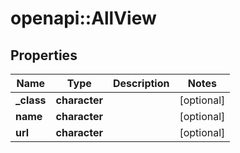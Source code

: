 # openapi::AllView


## Properties
Name | Type | Description | Notes
------------ | ------------- | ------------- | -------------
**_class** | **character** |  | [optional] 
**name** | **character** |  | [optional] 
**url** | **character** |  | [optional] 


